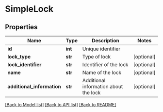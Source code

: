 # SimpleLock

## Properties
Name | Type | Description | Notes
------------ | ------------- | ------------- | -------------
**id** | **int** | Unique identifier | 
**lock_type** | **str** | Type of lock | [optional] 
**lock_identifier** | **str** | Identifier of the lock | [optional] 
**name** | **str** | Name of the lock | [optional] 
**additional_information** | **str** | Additional information about the lock | [optional] 

[[Back to Model list]](../README.md#documentation-for-models) [[Back to API list]](../README.md#documentation-for-api-endpoints) [[Back to README]](../README.md)

